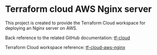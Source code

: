 # Terraform cloud AWS Nginx server

This project is created to provide the Terraform Cloud workspace for deploying an Nginx server on AWS.

Back reference to the related GitHub documentation: [tf-cloud](https://github.com/DeepakPant93/terraform/tree/main/tf-cloud)

Terraform Cloud workspace reference: [tf-cloud-aws-nginx](https://app.terraform.io/app/dpant_academy/workspaces/tf-cloud-aws-nginx)

